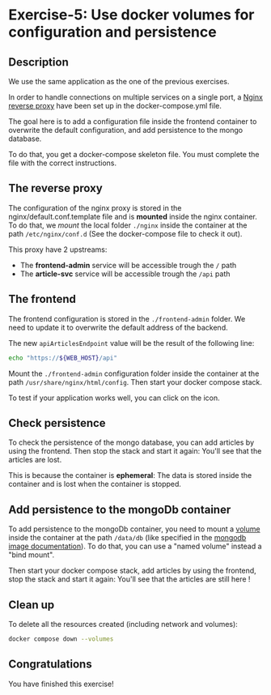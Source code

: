 # Exercise-5: Use docker volumes for configuration and persistence

<walkthrough-tutorial-duration duration="20.0"></walkthrough-tutorial-duration>

## Description

We use the same application as the one of the previous exercises. 

In order to handle connections on multiple services on a single port, a
[Nginx reverse proxy](https://docs.nginx.com/nginx/admin-guide/web-server/reverse-proxy/) have been set up in the
<walkthrough-editor-open-file filePath="docker-compose.yml">docker-compose.yml</walkthrough-editor-open-file> file.

The goal here is to add a configuration file inside the frontend container to overwrite the default configuration, and 
add persistence to the mongo database.

To do that, you get a docker-compose skeleton file. You must complete the file with the correct instructions.

## The reverse proxy

The configuration of the nginx proxy is stored in the 
<walkthrough-editor-open-file filePath="nginx/default.conf.template">nginx/default.conf.template</walkthrough-editor-open-file> 
file and is **mounted** inside the nginx container. To do that, we *mount* the local folder `./nginx` inside the container at 
the path `/etc/nginx/conf.d` (See the docker-compose file to check it out).

This proxy have 2 upstreams:
- The **frontend-admin** service will be accessible trough the `/` path
- The **article-svc** service will be accessible trough the `/api` path

## The frontend

The frontend configuration is stored in the `./frontend-admin` folder. We need to update it to overwrite the default
address of the backend.

The new `apiArticlesEndpoint` value will be the result of the following line:
```bash
echo "https://${WEB_HOST}/api"
```

Mount the `./frontend-admin` configuration folder inside the container at the path `/usr/share/nginx/html/config`. 
Then start your docker compose stack.

To test if your application works well, you can click on the <walkthrough-web-preview-icon></walkthrough-web-preview-icon> icon.

## Check persistence

To check the persistence of the mongo database, you can add articles by using the frontend.
Then stop the stack and start it again: You'll see that the articles are lost.

This is because the container is **ephemeral**: The data is stored inside the container and is lost when the container is
stopped.

## Add persistence to the mongoDb container

To add persistence to the mongoDb container, you need to mount a [volume](https://docs.docker.com/compose/compose-file/compose-file-v3/#volumes)
inside the container at the path `/data/db` (like specified in the
[mongodb image documentation](https://github.com/docker-library/docs/tree/master/mongo#where-to-store-data)).
To do that, you can use a "named volume" instead a "bind mount".

Then start your docker compose stack, add articles by using the frontend, stop the stack and start it again: You'll see
that the articles are still here !

## Clean up

To delete all the resources created (including network and volumes):

```sh
docker compose down --volumes
```

## Congratulations

You have finished this exercise!

<walkthrough-conclusion-trophy></walkthrough-conclusion-trophy>
